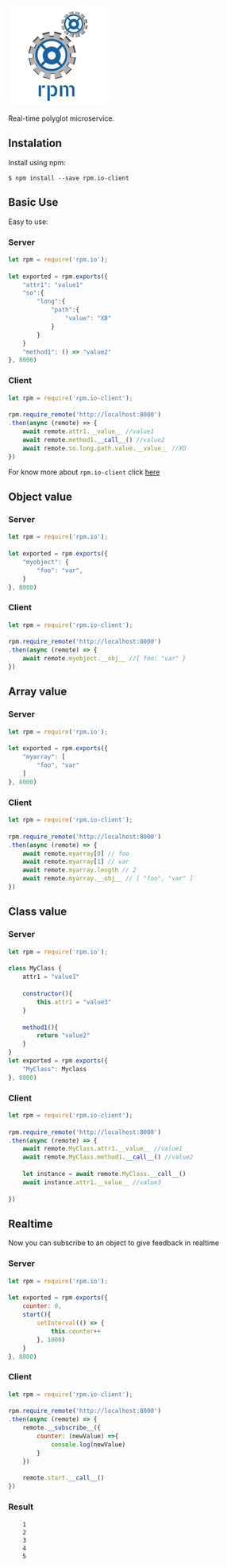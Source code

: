 [![Express Logo](https://github.com/luismoralesp/rpm.io/raw/master/src/logo.png)](http://expressjs.com/)

Real-time polyglot microservice.

## Instalation

Install using npm:
```
$ npm install --save rpm.io-client
```
## Basic Use

Easy to use:


### Server
```javascript
let rpm = require('rpm.io');

let exported = rpm.exports({
    "attr1": "value1"
    "so":{
        "long":{
            "path":{
                "value": "XD"
            }
        }
    }
    "method1": () => "value2"
}, 8000)
```

### Client

```javascript
let rpm = require('rpm.io-client');

rpm.require_remote('http://localhost:8000')
.then(async (remote) => {
    await remote.attr1.__value__ //value1
    await remote.method1.__call__() //value2
    await remote.so.long.path.value.__value__ //XD
})
```
For know more about `rpm.io-client` click [here](https://www.npmjs.com/package/rpm.io-client)

## Object value

### Server
```javascript
let rpm = require('rpm.io');

let exported = rpm.exports({
    "myobject": {
        "foo": "var",
    }
}, 8000)
```

### Client

```javascript
let rpm = require('rpm.io-client');

rpm.require_remote('http://localhost:8000')
.then(async (remote) => {
    await remote.myobject.__obj__ //{ foo: "var" }
})
```

## Array value

### Server
```javascript
let rpm = require('rpm.io');

let exported = rpm.exports({
    "myarray": [
        "foo", "var"
    ]
}, 8000)
```

### Client

```javascript
let rpm = require('rpm.io-client');

rpm.require_remote('http://localhost:8000')
.then(async (remote) => {
    await remote.myarray[0] // foo
    await remote.myarray[1] // var
    await remote.myarray.length // 2
    await remote.myarray.__obj__ // [ "foo", "var" ]
})
```

## Class value

### Server
```javascript
let rpm = require('rpm.io');

class MyClass {
    attr1 = "value1"
    
    constructor(){
        this.attr1 = "value3"
    }

    method1(){
        return "value2"
    }
}
let exported = rpm.exports({
    "MyClass": Myclass
}, 8000)
```

### Client

```javascript
let rpm = require('rpm.io-client');

rpm.require_remote('http://localhost:8000')
.then(async (remote) => {
    await remote.MyClass.attr1.__value__ //value1
    await remote.MyClass.method1.__call__() //value2

    let instance = await remote.MyClass.__call__() 
    await instance.attr1.__value__ //value3
    
})
```

## Realtime
Now you can subscribe to an object to give feedback in realtime

### Server
```javascript
let rpm = require('rpm.io');

let exported = rpm.exports({
    counter: 0,
    start(){
        setInterval(() => {
            this.counter++
        }, 1000)
    }
}, 8000)
```

### Client

```javascript
let rpm = require('rpm.io-client');

rpm.require_remote('http://localhost:8000')
.then(async (remote) => {
    remote.__subscribe__({
        counter: (newValue) =>{
            console.log(newValue)
        }
    })

    remote.start.__call__()
})
```

### Result

```
    1
    2
    3
    4
    5
```